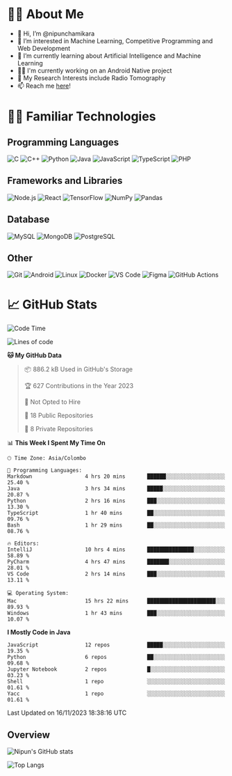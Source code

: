 # 🙋‍♂️ About Me
- 👋 Hi, I’m @nipunchamikara
- 👀 I’m interested in Machine Learning, Competitive Programming and Web Development
- 🌱 I’m currently learning about Artificial Intelligence and Machine Learning
- 🧑‍💻 I'm currently working on an Android Native project
- 📜 My Research Interests include Radio Tomography
- 📫 Reach me [here](mailto:nipunchamikara@yahoo.com)!

# 👨‍💻 Familiar Technologies

## Programming Languages
![C](https://img.icons8.com/color/48/000000/c-programming.png "C")
![C++](https://img.icons8.com/color/48/000000/c-plus-plus-logo.png "C++")
![Python](https://img.icons8.com/color/48/000000/python.png "Python")
![Java](https://img.icons8.com/color/48/000000/java-coffee-cup-logo.png "Java")
![JavaScript](https://img.icons8.com/color/48/000000/javascript.png "JavaScript")
![TypeScript](https://img.icons8.com/color/48/000000/typescript.png "TypeScript")
![PHP](https://img.icons8.com/officel/48/000000/php-logo.png "PHP")

## Frameworks and Libraries
![Node.js](https://img.icons8.com/color/48/000000/nodejs.png "Node.js")
![React](https://img.icons8.com/officel/48/000000/react.png "React")
![TensorFlow](https://img.icons8.com/color/48/000000/tensorflow.png "TensorFlow")
![NumPy](https://img.icons8.com/color/48/000000/numpy.png "NumPy")
![Pandas](https://img.icons8.com/color/48/000000/pandas.png "Pandas")

## Database
![MySQL](https://img.icons8.com/color/48/000000/mysql-logo.png "MySQL")
![MongoDB](https://img.icons8.com/color/48/000000/mongodb.png "MongoDB")
![PostgreSQL](https://img.icons8.com/color/48/000000/postgreesql.png "PostgreSQL")

## Other
![Git](https://img.icons8.com/color/48/000000/git.png "Git")
![Android](https://img.icons8.com/color/48/000000/android-os.png "Android")
![Linux](https://img.icons8.com/color/48/000000/linux.png "Linux")
![Docker](https://img.icons8.com/color/48/000000/docker.png "Docker")
![VS Code](https://img.icons8.com/color/48/000000/visual-studio-code-2019.png "VS Code")
![Figma](https://img.icons8.com/color/48/000000/figma.png "Figma")
![GitHub Actions](https://img.icons8.com/color/48/000000/github.png "GitHub Actions")

# 📈 GitHub Stats

<!--START_SECTION:waka-->
![Code Time](http://img.shields.io/badge/Code%20Time-166%20hrs%2044%20mins-blue)

![Lines of code](https://img.shields.io/badge/From%20Hello%20World%20I%27ve%20Written-7.2%20million%20lines%20of%20code-blue)

**🐱 My GitHub Data** 

> 📦 886.2 kB Used in GitHub's Storage 
 > 
> 🏆 627 Contributions in the Year 2023
 > 
> 🚫 Not Opted to Hire
 > 
> 📜 18 Public Repositories 
 > 
> 🔑 8 Private Repositories 
 > 
📊 **This Week I Spent My Time On** 

```text
🕑︎ Time Zone: Asia/Colombo

💬 Programming Languages: 
Markdown                 4 hrs 20 mins       ██████░░░░░░░░░░░░░░░░░░░   25.40 % 
Java                     3 hrs 34 mins       █████░░░░░░░░░░░░░░░░░░░░   20.87 % 
Python                   2 hrs 16 mins       ███░░░░░░░░░░░░░░░░░░░░░░   13.30 % 
TypeScript               1 hr 40 mins        ██░░░░░░░░░░░░░░░░░░░░░░░   09.76 % 
Bash                     1 hr 29 mins        ██░░░░░░░░░░░░░░░░░░░░░░░   08.76 % 

🔥 Editors: 
IntelliJ                 10 hrs 4 mins       ███████████████░░░░░░░░░░   58.89 % 
PyCharm                  4 hrs 47 mins       ███████░░░░░░░░░░░░░░░░░░   28.01 % 
VS Code                  2 hrs 14 mins       ███░░░░░░░░░░░░░░░░░░░░░░   13.11 % 

💻 Operating System: 
Mac                      15 hrs 22 mins      ██████████████████████░░░   89.93 % 
Windows                  1 hr 43 mins        ███░░░░░░░░░░░░░░░░░░░░░░   10.07 % 
```

**I Mostly Code in Java** 

```text
JavaScript               12 repos            █████░░░░░░░░░░░░░░░░░░░░   19.35 % 
Python                   6 repos             ██░░░░░░░░░░░░░░░░░░░░░░░   09.68 % 
Jupyter Notebook         2 repos             █░░░░░░░░░░░░░░░░░░░░░░░░   03.23 % 
Shell                    1 repo              ░░░░░░░░░░░░░░░░░░░░░░░░░   01.61 % 
Yacc                     1 repo              ░░░░░░░░░░░░░░░░░░░░░░░░░   01.61 % 
```




 Last Updated on 16/11/2023 18:38:16 UTC
<!--END_SECTION:waka-->

## Overview 

![Nipun's GitHub stats](https://github-readme-stats.vercel.app/api?username=nipunchamikara&show_icons=true&theme=radical)

![Top Langs](https://github-readme-stats.vercel.app/api/top-langs/?username=nipunchamikara&layout=compact&theme=radical)
